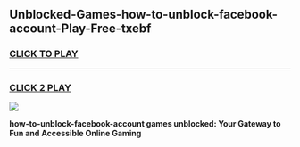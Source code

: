 
## Unblocked-Games-how-to-unblock-facebook-account-Play-Free-txebf
<h3>
<a href="https://premium76.site?title=how-to-unblock-facebook-account&ref=18A1">CLICK TO PLAY</a></h3>
<hr>

<h3>
<a href="https://premium76.site?title=how-to-unblock-facebook-account&ref=18A1">CLICK 2 PLAY</a>
  
</h3>

<a href="https://premium76.site?title=how-to-unblock-facebook-account&ref=18A1"><img src="https://clearcache.store/games.png"></a>


**how-to-unblock-facebook-account games unblocked: Your Gateway to Fun and Accessible Online Gaming**
